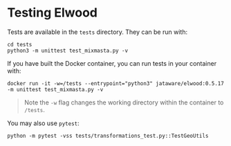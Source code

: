 # Testing Elwood

Tests are available in the `tests` directory. They can be run with:

```
cd tests
python3 -m unittest test_mixmasta.py -v
```

If you have built the Docker container, you can run tests in your container with:

```
docker run -it -w=/tests --entrypoint="python3" jataware/elwood:0.5.17 -m unittest test_mixmasta.py -v
```

> Note the `-w` flag changes the working directory within the container to `/tests`.

You may also use `pytest`:

```
python -m pytest -vss tests/transformations_test.py::TestGeoUtils
```
